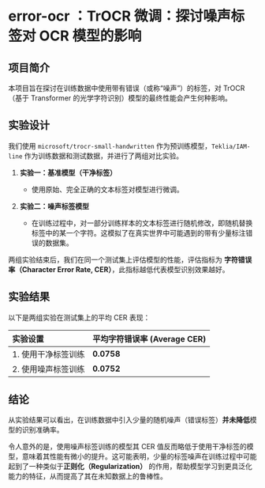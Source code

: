 # error-ocr ：TrOCR 微调：探讨噪声标签对 OCR 模型的影响

## 项目简介

本项目旨在探讨在训练数据中使用带有错误（或称“噪声”）的标签，对 TrOCR（基于 Transformer 的光学字符识别）模型的最终性能会产生何种影响。

## 实验设计

我们使用 `microsoft/trocr-small-handwritten` 作为预训练模型，`Teklia/IAM-line` 作为训练数据和测试数据，并进行了两组对比实验。

1.  **实验一：基准模型（干净标签）**
    *   使用原始、完全正确的文本标签对模型进行微调。

2.  **实验二：噪声标签模型**
    *   在训练过程中，对一部分训练样本的文本标签进行随机修改，即随机替换标签中的某一个字符。这模拟了在真实世界中可能遇到的带有少量标注错误的数据集。

两组实验结束后，我们在同一个测试集上评估模型的性能，评估指标为 **字符错误率（Character Error Rate, CER）**，此指标越低代表模型识别效果越好。

## 实验结果

以下是两组实验在测试集上的平均 CER 表现：

| 实验设置 | 平均字符错误率 (Average CER) |
| :--- | :--- |
| 1. 使用干净标签训练 | **0.0758** |
| 2. 使用噪声标签训练 | **0.0752** |

## 结论

从实验结果可以看出，在训练数据中引入少量的随机噪声（错误标签）**并未降低**模型的识别准确率。

令人意外的是，使用噪声标签训练的模型其 CER 值反而略低于使用干净标签的模型，意味着其性能有微小的提升。这可能表明，少量的标签噪声在训练过程中可能起到了一种类似于**正则化（Regularization）** 的作用，帮助模型学习到更具泛化能力的特征，从而提高了其在未知数据上的鲁棒性。